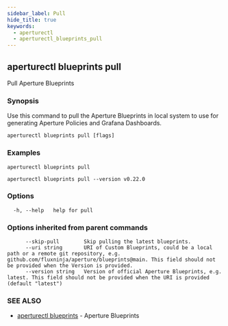 ```yaml
---
sidebar_label: Pull
hide_title: true
keywords:
  - aperturectl
  - aperturectl_blueprints_pull
---
```


## aperturectl blueprints pull

Pull Aperture Blueprints

### Synopsis

Use this command to pull the Aperture Blueprints in local system to use for generating Aperture Policies and Grafana Dashboards.

```
aperturectl blueprints pull [flags]
```

### Examples

```
aperturectl blueprints pull

aperturectl blueprints pull --version v0.22.0
```

### Options

```
  -h, --help   help for pull
```

### Options inherited from parent commands

```
      --skip-pull        Skip pulling the latest blueprints.
      --uri string       URI of Custom Blueprints, could be a local path or a remote git repository, e.g. github.com/fluxninja/aperture/blueprints@main. This field should not be provided when the Version is provided.
      --version string   Version of official Aperture Blueprints, e.g. latest. This field should not be provided when the URI is provided (default "latest")
```

### SEE ALSO

- [aperturectl blueprints](/reference/aperturectl/blueprints/blueprints.md) - Aperture Blueprints
